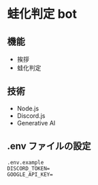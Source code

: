 # 蛙化判定 bot

## 機能

- 挨拶
- 蛙化判定

## 技術

- Node.js
- Discord.js
- Generative AI

## .env ファイルの設定

```env
.env.example
DISCORD_TOKEN=
GOOGLE_API_KEY=
```
